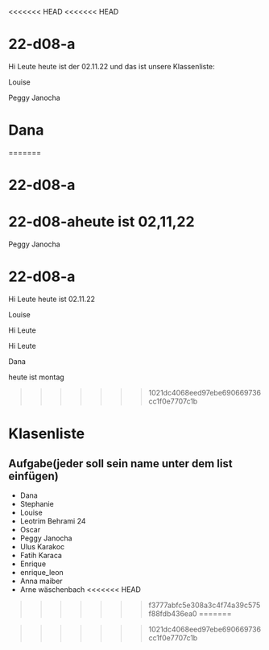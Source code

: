 <<<<<<< HEAD
<<<<<<< HEAD
# 22-d08-a

Hi Leute heute ist der 02.11.22 und das ist unsere Klassenliste:



Louise 

Peggy Janocha

Dana
=======
=======
# 22-d08-a

# 22-d08-aheute ist 02,11,22

Peggy Janocha
# 22-d08-a

Hi Leute heute ist 02.11.22

Louise 

Hi Leute 

Hi Leute

Dana

heute ist montag

>>>>>>> 1021dc4068eed97ebe690669736cc1f0e7707c1b
# Klasenliste

## Aufgabe(jeder soll sein name unter dem list einfügen)

- Dana
- Stephanie
- Louise
- Leotrim Behrami 24
- Oscar
- Peggy Janocha
- Ulus Karakoc
- Fatih Karaca
- Enrique
- enrique_leon 
- Anna maiber
- Arne wäschenbach
<<<<<<< HEAD
>>>>>>> f3777abfc5e308a3c4f74a39c575f88fdb436ea0
=======

>>>>>>> 1021dc4068eed97ebe690669736cc1f0e7707c1b
